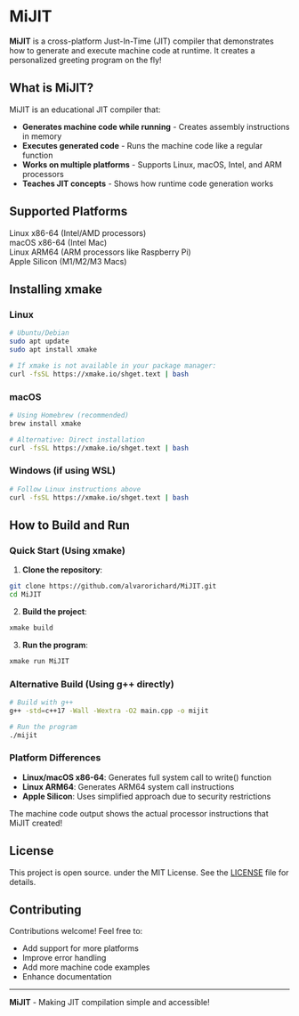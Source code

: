 # MiJIT 

**MiJIT** is a cross-platform Just-In-Time (JIT) compiler that demonstrates how to generate and execute machine code at runtime. It creates a personalized greeting program on the fly!

## What is MiJIT?

MiJIT is an educational JIT compiler that:
- **Generates machine code while running** - Creates assembly instructions in memory
- **Executes generated code** - Runs the machine code like a regular function
- **Works on multiple platforms** - Supports Linux, macOS, Intel, and ARM processors
- **Teaches JIT concepts** - Shows how runtime code generation works

## Supported Platforms

Linux x86-64 (Intel/AMD processors)  
macOS x86-64 (Intel Mac)  
Linux ARM64 (ARM processors like Raspberry Pi)  
Apple Silicon (M1/M2/M3 Macs)

## Installing xmake

### Linux
```bash
# Ubuntu/Debian
sudo apt update
sudo apt install xmake

# If xmake is not available in your package manager:
curl -fsSL https://xmake.io/shget.text | bash
```

### macOS
```bash
# Using Homebrew (recommended)
brew install xmake

# Alternative: Direct installation
curl -fsSL https://xmake.io/shget.text | bash
```

### Windows (if using WSL)
```bash
# Follow Linux instructions above
curl -fsSL https://xmake.io/shget.text | bash
```

## How to Build and Run

### Quick Start (Using xmake)

1. **Clone the repository**:
```bash
git clone https://github.com/alvarorichard/MiJIT.git
cd MiJIT
```

2. **Build the project**:
```bash
xmake build
```

3. **Run the program**:
```bash
xmake run MiJIT
```

### Alternative Build (Using g++ directly)

```bash
# Build with g++
g++ -std=c++17 -Wall -Wextra -O2 main.cpp -o mijit

# Run the program
./mijit
```


### Platform Differences

- **Linux/macOS x86-64**: Generates full system call to write() function
- **Linux ARM64**: Generates ARM64 system call instructions  
- **Apple Silicon**: Uses simplified approach due to security restrictions



The machine code output shows the actual processor instructions that MiJIT created!


## License

This project is open source. under the MIT License. See the [LICENSE](LICENSE) file for details.

## Contributing

Contributions welcome! Feel free to:
- Add support for more platforms
- Improve error handling
- Add more machine code examples
- Enhance documentation

---

**MiJIT** - Making JIT compilation simple and accessible!
